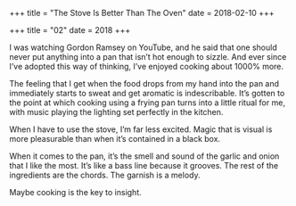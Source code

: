 +++
title = "The Stove Is Better Than The Oven"
date = 2018-02-10
+++

+++
title = "02"
date = 2018
+++

I was watching Gordon Ramsey on YouTube, and he said that one should never put anything into a pan that isn’t hot enough to sizzle. And ever since I’ve adopted this way of thinking, I’ve enjoyed cooking about 1000% more.

The feeling that I get when the food drops from my hand into the pan and immediately starts to sweat and get aromatic is indescribable. It’s gotten to the point at which cooking using a frying pan turns into a little ritual for me, with music playing the lighting set perfectly in the kitchen.

When I have to use the stove, I’m far less excited. Magic that is visual is more pleasurable than when it’s contained in a black box.

When it comes to the pan, it’s the smell and sound of the garlic and onion that I like the most. It’s like a bass line because it grooves. The rest of the ingredients are the chords. The garnish is a melody.

Maybe cooking is the key to insight.